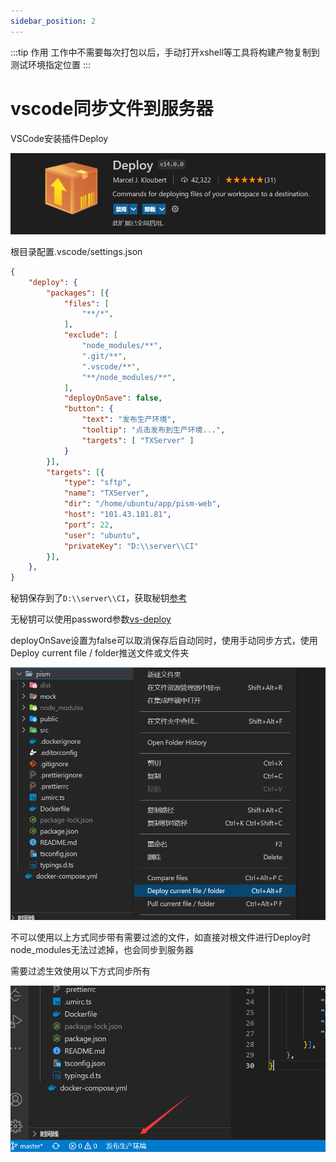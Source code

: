 ```yaml
---
sidebar_position: 2
---
```


:::tip 作用
工作中不需要每次打包以后，手动打开xshell等工具将构建产物复制到测试环境指定位置
:::

# vscode同步文件到服务器

VSCode安装插件Deploy

![image-20220812181027589](img/image-20220812181027589.png)

根目录配置.vscode/settings.json

```json
{
    "deploy": {
        "packages": [{
            "files": [
                "**/*",
            ],
            "exclude": [
                "node_modules/**",
                ".git/**",
                ".vscode/**",
                "**/node_modules/**",
            ],
            "deployOnSave": false,
            "button": {
                "text": "发布生产环境",
                "tooltip": "点击发布到生产环境...",
                "targets": [ "TXServer" ]
            }
        }],
        "targets": [{
            "type": "sftp",
            "name": "TXServer",
            "dir": "/home/ubuntu/app/pism-web",
            "host": "101.43.181.81",
            "port": 22,
            "user": "ubuntu",
            "privateKey": "D:\\server\\CI"
        }],
    },
}
```

秘钥保存到了`D:\\server\\CI`，获取秘钥[参考](/docs/deploy/CICD持续集成)

无秘钥可以使用password参数[vs-deploy](https://github.com/mkloubert/vs-deploy/wiki)

deployOnSave设置为false可以取消保存后自动同时，使用手动同步方式，使用Deploy current file / folder推送文件或文件夹

![image-20220529170523817](img/image-20220529170523817.png)

不可以使用以上方式同步带有需要过滤的文件，如直接对根文件进行Deploy时node_modules无法过滤掉，也会同步到服务器

需要过滤生效使用以下方式同步所有

![image-20220529170308471](img/image-20220529170308471.png)

